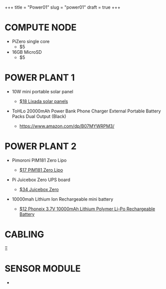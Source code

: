 +++
title = "Power01"
slug = "power01"
draft = true
+++
# COMPUTE NODE
* PiZero single core
	* $5
* 16GB MicroSD
	* $5

# POWER PLANT 1
* 10W mini portable solar panel
	* [$18 Lixada solar panels](https://www.amazon.com/Lixada-Effiency-Activities-Lighting-Monocrystalline/dp/B01MCXZJ8Y)

* ToHLo 20000mAh Power Bank Phone Charger External Portable Battery Packs Dual Output (Black)
	* https://www.amazon.com/dp/B07MYWRPM3/

# POWER PLANT 2
* Pimoroni PIM181 Zero Lipo
	* [$17 PIM181 Zero Lipo](https://www.amazon.com/Pimoroni-PIM181-Zero-Lipo/dp/B01JO2UK3Q/ref=sr_1_3?keywords=pi+zero+battery&qid=1555286746&s=gateway&sr=8-3)

* Pi Juicebox Zero UPS board
	* [$34 Juicebox Zero](https://juiceboxzero.com/product/juicebox-zero-battery-management-board/)

* 10000mah Lithium Ion Rechargeable mini battery
	* [$12 Phoneix 3.7V 10000mAh Lithium Polymer Li-Po Rechargeable Battery](https://www.amazon.com/Phoneix-10000mAh-Lithium-Polymer-Rechargeable/dp/B071FB26GL)


# CABLING

&#926;

# SENSOR MODULE
*
